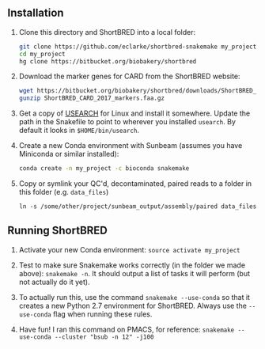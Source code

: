 ## Installation

1. Clone this directory and ShortBRED into a local folder:

    ```bash
    git clone https://github.com/eclarke/shortbred-snakemake my_project
    cd my_project
    hg clone https://bitbucket.org/biobakery/shortbred
    ```

2. Download the marker genes for CARD from the ShortBRED website:

    ```bash
    wget https://bitbucket.org/biobakery/shortbred/downloads/ShortBRED_CARD_2017_markers.faa.gz
    gunzip ShortBRED_CARD_2017_markers.faa.gz
    ```

3. Get a copy of [USEARCH](https://www.drive5.com/usearch/download.html) for Linux and install it somewhere. 
Update the path in the Snakefile to point to wherever you installed `usearch`. By default it looks in `$HOME/bin/usearch`.

4. Create a new Conda environment with Sunbeam (assumes you have Miniconda or similar installed):
    ```bash
    conda create -n my_project -c bioconda snakemake
    ```

5. Copy or symlink your QC'd, decontaminated, paired reads to a folder in this folder (e.g. `data_files`)
    ```
    ln -s /some/other/project/sunbeam_output/assembly/paired data_files
    ```

## Running ShortBRED

1. Activate your new Conda environment: `source activate my_project`

2. Test to make sure Snakemake works correctly (in the folder we made above): `snakemake -n`. 
It should output a list of tasks it will perform (but not actually do it yet).

3. To actually run this, use the command `snakemake --use-conda` so that it creates a new Python 2.7 
environment for ShortBRED. Always use the `--use-conda` flag when running these rules. 

4. Have fun! I ran this command on PMACS, for reference: `snakemake --use-conda --cluster "bsub -n 12" -j100`
